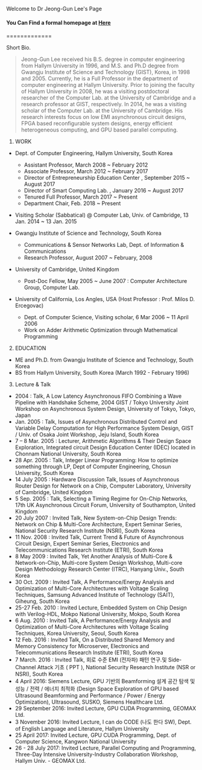 Welcome to Dr Jeong-Gun Lee's Page
#### You Can Find a formal homepage at [Here](http://www.onchip.net "Dr Lee's Homepage")

=============

Short Bio.
> Jeong-Gun Lee received his B.S. degree in computer engineering from Hallym University in 1996, and M.S. and Ph.D degree from Gwangju Institute of Science and Technology (GIST), Korea, in 1998 and 2005. Currently, he is a Full Professor in the department of computer engineering at Hallym University. Prior to joining the faculty of Hallym University in 2008, he was a visiting postdoctoral researcher of the Computer Lab. at the University of Cambridge and a research professor at GIST, respectively. In 2014, he was a visiting scholar of the Computer Lab. at the University of Cambridge. His research interests focus on low EMI asynchronous circuit designs, FPGA based reconfigurable system designs, energy efficient heterogeneous computing, and GPU based parallel computing.

1. WORK
- Dept. of Computer Engineering, Hallym University, South Korea
    - Assistant Professor, March 2008 ~ February 2012 
    - Associate Professor, March 2012 ~ February 2017
    - Director of Entrepreneurship Education Center , September 2015 ~ August 2017
    - Director of Smart Computing Lab. , January 2016 ~ August 2017
    - Tenured Full Professor, March 2017 ~ Present
    - Department Chair, Feb. 2018 ~ Present
    
- Visiting Scholar (Sabbatical) @ Computer Lab, Univ. of Cambridge, 13 Jan. 2014 ~ 13 Jan. 2015  

- Gwangju Institute of Science and Technology, South Korea
    - Communications & Sensor Networks Lab, Dept. of Information & Communications
    - Research Professor, August 2007 ~ February, 2008
    
- University of Cambridge, United Kingdom
    - Post-Doc Fellow, May 2005 ~ June 2007 :  Computer Architecture Group, Computer Lab.
    
- University of California, Los Angles, USA (Host Professor : Prof. Milos D. Ercegovac)
    - Dept. of Computer Science, Visiting scholar, 6 Mar 2006 ~ 11 April 2006
    - Work on Adder Arithmetic Optimization through Mathematical Programming


2. EDUCATION
- ME and Ph.D. from Gwangju Institute of Science and Technology, South Korea
- BS from Hallym University, South Korea (March 1992 - February 1996)


3. Lecture & Talk 
 - 2004 : Talk, A Low Latency Asynchronous FIFO Combining a Wave Pipeline with Handshake Scheme, 2004 GIST / Tokyo University Joint Workshop on Asynchronous System Design, University of Tokyo, Tokyo, Japan
 - Jan. 2005 : Talk, Issues of Asynchronous Distributed Control and Variable Delay Computation for High Performance System Design, GIST / Univ. of Osaka Joint Workshop, Jeju Island, South Korea
  - 7 – 8 Mar. 2005 : Lecturer, Arithmetic Algorithms & Their Design Space Exploration, Integrated circuit Design Education Center (IDEC) located in Chonnam National University, South Korea
  - 28 Apr. 2005 : Talk, Integer Linear Programming: How to optimize something through LP, Dept of Computer Engineering, Chosun University, South Korea
  - 14 July 2005 : Hardware Discussion Talk, Issues of Asynchronous Router Design for Network on a Chip, Computer Laboratory, University of Cambridge, United Kingdom
  - 5 Sep. 2005 : Talk, Selecting a Timing Regime for On-Chip Networks, 17th UK Asynchronous Circuit Forum, University of Southampton, United Kingdom
  - 20 July 2007 : Invited Talk, New System-on-Chip Design Trends: Network on Chip & Multi-Core Architecture, Expert Seminar Series, National Security Research Institute (NSRI), South Korea
  - 11 Nov. 2008 : Invited Talk, Current Trend & Future of Asynchronous Circuit Design, Expert Seminar Series, Electronics and Telecommunications Research Institute (ETRI), South Korea
  - 8 May 2009 : Invited Talk, Yet Another Analysis of Multi-Core & Network-on-Chip, Multi-core System Design Workshop, Multi-core Design Methodology Research Center (ITRC), Hanyang Univ., South Korea
  - 30 Oct. 2009 : Invited Talk, A Performance/Energy Analysis and Optimization of Multi-Core Architectures with Voltage Scaling Techniques, Samsung Advanced Institute of Technology (SAIT), Giheung, South Korea
  - 25-27 Feb. 2010 : Invited Lecture, Embedded System on Chip Design with Verilog-HDL, Mokpo National University, Mokpo, South Korea
  - 6 Aug. 2010 : Invited Talk, A Performance/Energy Analysis and Optimization of Multi-Core Architectures with Voltage Scaling Techniques, Korea University, Seoul, South Korea
  - 12 Feb. 2016 : Invited Talk, On a Distributed Shared Memory and Memory Consistency for Microserver, Electronics and Telecommunications Research Institute (ETRI), South Korea
  - 7 March. 2016 : Invited Talk, 회로 수준 EMI (전자파) 패턴 연구.및 Side-Channel Attack 기초 ( PPT ), National Security Research Institute (NSR or NSRI), South Korea
  - 4 April 2016: Siemens Lecture, GPU 기반의 Beamforming 설계 공간 탐색 및 성능 / 전력 / 에너지 최적화 (Design Space Exploration of GPU based Ultrasound Beamforming and Performance / Power / Energy Optimization), Ultrasound, SUSKO, Siemens Healthcare Ltd.
  - 29 September 2016: Invited Lecture, GPU CUDA Programming, GEOMAX Ltd.
  - 3 November 2016: Invited Lecture, I can do CODE (나도 한다 SW), Dept. of English Language and Literature, Hallym University
  - 25 April 2017: Invited Lecture, GPU CUDA Programming, Dept. of Computer Science, Kangwon National University     
  - 26 - 28 July 2017: Invited Lecture, Parallel Computing and Programming, Three-Day Intensive University-Industry Collaboration Workshop, Hallym Univ. - GEOMAX Ltd.   
